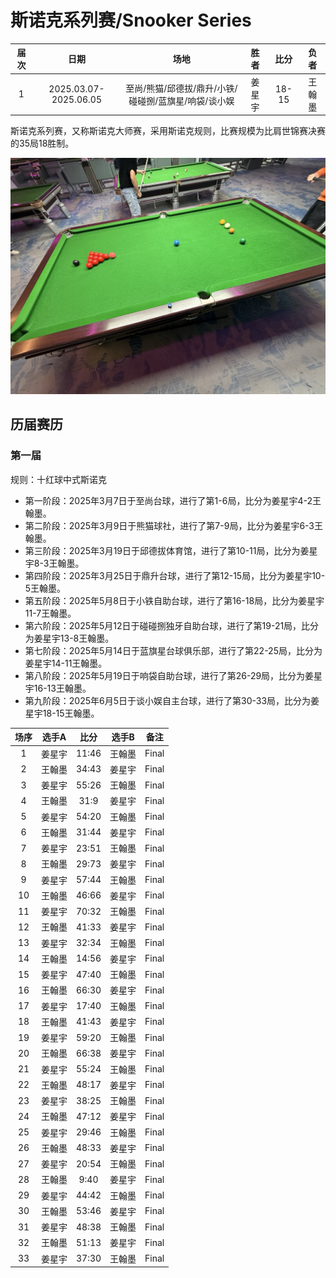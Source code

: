 # 斯诺克系列赛/Snooker Series

| 届次 |   日期                 |                     场地                         | 胜者   | 比分  | 负者  |
| :--: | :-------------------: | :----------------------------------------------: | :---: | :---: | :---: |
| 1    | 2025.03.07-2025.06.05 | 至尚/熊猫/邱德拔/鼎升/小铁/碰碰捌/蓝旗星/响袋/谈小娱 | 姜星宇 | 18-15 | 王翰墨 |

斯诺克系列赛，又称斯诺克大师赛，采用斯诺克规则，比赛规模为比肩世锦赛决赛的35局18胜制。

![](./img/snooker_series.jpg)

## 历届赛历

### 第一届

规则：十红球中式斯诺克

- 第一阶段：2025年3月7日于至尚台球，进行了第1-6局，比分为姜星宇4-2王翰墨。
- 第二阶段：2025年3月9日于熊猫球社，进行了第7-9局，比分为姜星宇6-3王翰墨。
- 第三阶段：2025年3月19日于邱德拔体育馆，进行了第10-11局，比分为姜星宇8-3王翰墨。
- 第四阶段：2025年3月25日于鼎升台球，进行了第12-15局，比分为姜星宇10-5王翰墨。
- 第五阶段：2025年5月8日于小铁自助台球，进行了第16-18局，比分为姜星宇11-7王翰墨。
- 第六阶段：2025年5月12日于碰碰捌独牙自助台球，进行了第19-21局，比分为姜星宇13-8王翰墨。
- 第七阶段：2025年5月14日于蓝旗星台球俱乐部，进行了第22-25局，比分为姜星宇14-11王翰墨。
- 第八阶段：2025年5月19日于响袋自助台球，进行了第26-29局，比分为姜星宇16-13王翰墨。
- 第九阶段：2025年6月5日于谈小娱自主台球，进行了第30-33局，比分为姜星宇18-15王翰墨。

| 场序 | 选手A  | 比分   | 选手B  | 备注  |
| :--: | :----: | :----: | :---: | :---: |
| 1    | 姜星宇 | 11:46  | 王翰墨 | Final |
| 2    | 王翰墨 | 34:43  | 姜星宇 | Final |
| 3    | 姜星宇 | 55:26  | 王翰墨 | Final |
| 4    | 王翰墨 | 31:9   | 姜星宇 | Final |
| 5    | 姜星宇 | 54:20  | 王翰墨 | Final |
| 6    | 王翰墨 | 31:44  | 姜星宇 | Final |
| 7    | 姜星宇 | 23:51  | 王翰墨 | Final |
| 8    | 王翰墨 | 29:73  | 姜星宇 | Final |
| 9    | 姜星宇 | 57:44  | 王翰墨 | Final |
| 10   | 王翰墨 | 46:66  | 姜星宇 | Final |
| 11   | 姜星宇 | 70:32  | 王翰墨 | Final |
| 12   | 王翰墨 | 41:33  | 姜星宇 | Final |
| 13   | 姜星宇 | 32:34  | 王翰墨 | Final |
| 14   | 王翰墨 | 14:56  | 姜星宇 | Final |
| 15   | 姜星宇 | 47:40  | 王翰墨 | Final |
| 16   | 王翰墨 | 66:30  | 姜星宇 | Final |
| 17   | 姜星宇 | 17:40  | 王翰墨 | Final |
| 18   | 王翰墨 | 41:43  | 姜星宇 | Final |
| 19   | 姜星宇 | 59:20  | 王翰墨 | Final |
| 20   | 王翰墨 | 66:38  | 姜星宇 | Final |
| 21   | 姜星宇 | 55:24  | 王翰墨 | Final |
| 22   | 王翰墨 | 48:17  | 姜星宇 | Final |
| 23   | 姜星宇 | 38:25  | 王翰墨 | Final |
| 24   | 王翰墨 | 47:12  | 姜星宇 | Final |
| 25   | 姜星宇 | 29:46  | 王翰墨 | Final |
| 26   | 王翰墨 | 48:33  | 姜星宇 | Final |
| 27   | 姜星宇 | 20:54  | 王翰墨 | Final |
| 28   | 王翰墨 |  9:40  | 姜星宇 | Final |
| 29   | 姜星宇 | 44:42  | 王翰墨 | Final |
| 30   | 王翰墨 | 53:46  | 姜星宇 | Final |
| 31   | 姜星宇 | 48:38  | 王翰墨 | Final |
| 32   | 王翰墨 | 51:13  | 姜星宇 | Final |
| 33   | 姜星宇 | 37:30  | 王翰墨 | Final |

